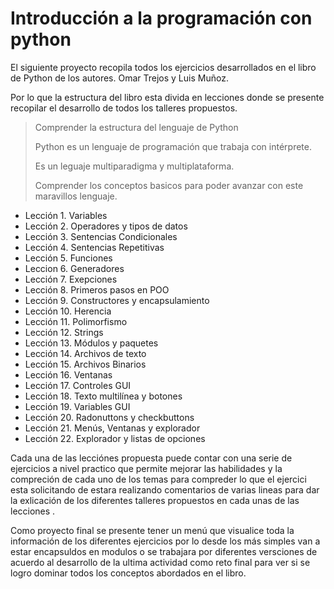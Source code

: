 # Introducción a la programación con python 

El siguiente proyecto recopila  todos los ejercicios desarrollados  en el libro de Python de los autores. Omar Trejos y Luis Muñoz.

Por lo que la estructura del libro esta divida en lecciones donde se presente recopilar el desarrollo de  todos los talleres propuestos. 


> Comprender la estructura del lenguaje de Python
>
>Python es un lenguaje de programación que trabaja  con intérprete.
>
>Es un leguaje multiparadigma y multiplataforma.
>
>Comprender los conceptos basicos para poder avanzar con este maravillos lenguaje.

- Lección 1. Variables
- Lección 2. Operadores y tipos de datos
- Lección 3. Sentencias Condicionales
- Lección 4. Sentencias Repetitivas
- Lección 5. Funciones
- Leccion 6. Generadores
- Lección 7. Exepciones
- Lección 8. Primeros pasos en POO
- Lección 9. Constructores y encapsulamiento
- Lección 10. Herencia
- Lección 11. Polimorfismo
- Lección 12. Strings
- Lección 13. Módulos y paquetes
- Lección 14. Archivos de texto
- Lección 15. Archivos Binarios
- Lección 16. Ventanas
- Lección 17. Controles GUI
- Lección 18. Texto multilínea y botones
- Lección 19. Variables GUI
- Lección 20. Radonuttons y checkbuttons
- Lección 21. Menús, Ventanas y explorador
- Lección 22. Explorador y listas de opciones

Cada una de las lecciónes propuesta puede contar con una serie de ejercicios a nivel practico que permite mejorar las habilidades  y la compreción de cada uno de los temas para compreder lo que el ejercici esta solicitando de estara realizando comentarios de varias lineas para dar la exlicación de los diferentes talleres propuestos en cada unas de las lecciones .

Como proyecto final se presente tener un menú que visualice toda la información de los diferentes ejercicios por lo desde los más simples van a estar encapsuldos en modulos o se trabajara por diferentes versciones de acuerdo al desarrollo de la ultima actividad como reto final para ver si se logro dominar todos los conceptos abordados en el libro.
